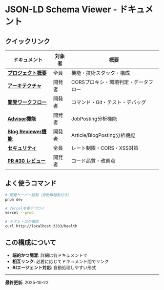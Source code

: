 # JSON-LD Schema Viewer - ドキュメント

## クイックリンク

| ドキュメント | 対象者 | 概要 |
|---------|------|------|
| **[プロジェクト概要](./01_PROJECT.md)** | 全員 | 機能・技術スタック・構成 |
| **[アーキテクチャ](./02_ARCHITECTURE.md)** | 開発者 | CORSプロキシ・環境判定・データフロー |
| **[開発ワークフロー](./03_WORKFLOW.md)** | 開発者 | コマンド・Git・テスト・デバッグ |
| **[Advisor機能](./04_FEATURES.md#advisor)** | 開発者 | JobPosting分析機能 |
| **[Blog Reviewer機能](./04_FEATURES.md#blog)** | 開発者 | Article/BlogPosting分析機能 |
| **[セキュリティ](./05_SECURITY.md)** | 全員 | レート制限・CORS・XSS対策 |
| **[PR #30 レビュー](./06_CODE_REVIEW_PR30.md)** | 開発者 | コード品質・改善点 |

## よく使うコマンド

```bash
# 開発サーバー起動（自動再起動付き）
pnpm dev

# Vercel本番デプロイ
vercel --prod

# テスト・ログ確認
curl http://localhost:3333/health
```

## この構成について

- **端的かつ簡潔**: 詳細は各ドキュメントで
- **相互リンク**: 必要に応じてドキュメント間でリンク
- **AIエージェント対応**: 自動処理しやすい形式

---

**最終更新**: 2025-10-22

